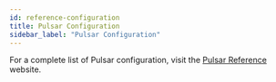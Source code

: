 ```yaml
---
id: reference-configuration
title: Pulsar Configuration
sidebar_label: "Pulsar Configuration"
---
```


For a complete list of Pulsar configuration, visit the [Pulsar Reference](http://pulsar.apache.org/reference/#/) website.
